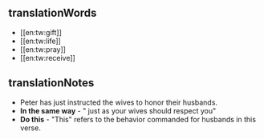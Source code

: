 ## translationWords

* [[en:tw:gift]]
* [[en:tw:life]]
* [[en:tw:pray]]
* [[en:tw:receive]]

## translationNotes

* Peter has just instructed the wives to honor their husbands.
* **In the same way** - " just as your wives should respect you"
* **Do this** - "This" refers to the behavior commanded for husbands in this verse.
